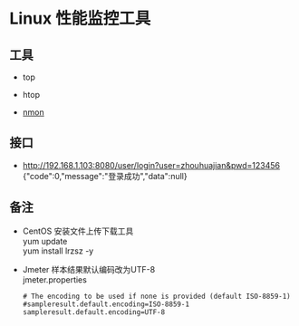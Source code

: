 # Linux 性能监控工具

## 工具

+ top

+ htop

+ [nmon](nmon.md)

## 接口

+ http://192.168.1.103:8080/user/login?user=zhouhuajian&pwd=123456  
  {"code":0,"message":"登录成功","data":null}

## 备注

+ CentOS 安装文件上传下载工具   
  yum update  
  yum install lrzsz -y

+ Jmeter 样本结果默认编码改为UTF-8  
  jmeter.properties  
  ```properties
  # The encoding to be used if none is provided (default ISO-8859-1)
  #sampleresult.default.encoding=ISO-8859-1
  sampleresult.default.encoding=UTF-8
  ```

